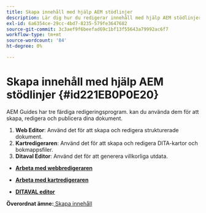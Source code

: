 ```yaml
---
title: Skapa innehåll med hjälp AEM stödlinjer
description: Lär dig hur du redigerar innehåll med hjälp AEM stödlinjer
exl-id: 6a6354ce-29cc-4bd7-8235-579fe3647682
source-git-commit: 3c3aef9f6beefad69c1bf13f55643a79992ac6f7
workflow-type: tm+mt
source-wordcount: '84'
ht-degree: 0%

---
```


# Skapa innehåll med hjälp AEM stödlinjer {#id221EB0P0E20}

AEM Guides har tre färdiga redigeringsprogram. kan du använda dem för att skapa, redigera och publicera dina dokument.

1. **Web Editor**: Använd det för att skapa och redigera strukturerade dokument.
1. **Kartredigeraren**: Använd det för att skapa och redigera DITA-kartor och bokmappsfiler.
1. **Ditaval Editor**: Använd det för att generera villkorliga utdata.

- **[Arbeta med webbredigeraren](web-editor.md)**

- **[Arbeta med kartredigeraren](map-editor.md)**

- **[DITAVAL editor](ditaval-editor.md)**


**Överordnat ämne:**[ Skapa innehåll](authoring-content.md)
